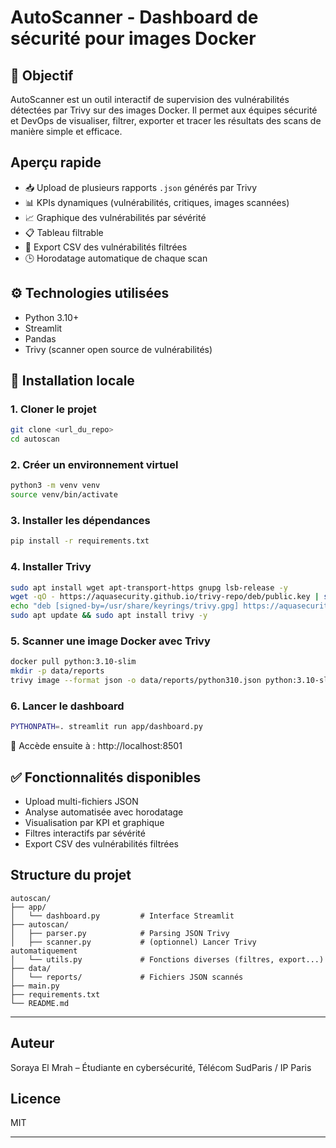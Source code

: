 # AutoScanner - Dashboard de sécurité pour images Docker 

## 🎯 Objectif
AutoScanner est un outil interactif de supervision des vulnérabilités détectées par Trivy sur des images Docker. Il permet aux équipes sécurité et DevOps de visualiser, filtrer, exporter et tracer les résultats des scans de manière simple et efficace.

## Aperçu rapide
- 📥 Upload de plusieurs rapports `.json` générés par Trivy
- 📊 KPIs dynamiques (vulnérabilités, critiques, images scannées)
- 📈 Graphique des vulnérabilités par sévérité
- 📋 Tableau filtrable
- 💾 Export CSV des vulnérabilités filtrées
- 🕒 Horodatage automatique de chaque scan

## ⚙️ Technologies utilisées
- Python 3.10+
- Streamlit
- Pandas
- Trivy (scanner open source de vulnérabilités)

## 🧰 Installation locale

### 1. Cloner le projet
```bash
git clone <url_du_repo>
cd autoscan
```

### 2. Créer un environnement virtuel
```bash
python3 -m venv venv
source venv/bin/activate
```

### 3. Installer les dépendances
```bash
pip install -r requirements.txt
```

### 4. Installer Trivy
```bash
sudo apt install wget apt-transport-https gnupg lsb-release -y
wget -qO - https://aquasecurity.github.io/trivy-repo/deb/public.key | sudo gpg --dearmor -o /usr/share/keyrings/trivy.gpg
echo "deb [signed-by=/usr/share/keyrings/trivy.gpg] https://aquasecurity.github.io/trivy-repo/deb $(lsb_release -cs) main" | sudo tee /etc/apt/sources.list.d/trivy.list
sudo apt update && sudo apt install trivy -y
```

### 5. Scanner une image Docker avec Trivy
```bash
docker pull python:3.10-slim
mkdir -p data/reports
trivy image --format json -o data/reports/python310.json python:3.10-slim
```

### 6. Lancer le dashboard
```bash
PYTHONPATH=. streamlit run app/dashboard.py
```

📍 Accède ensuite à : http://localhost:8501

## ✅ Fonctionnalités disponibles
- Upload multi-fichiers JSON
- Analyse automatisée avec horodatage
- Visualisation par KPI et graphique
- Filtres interactifs par sévérité
- Export CSV des vulnérabilités filtrées

## Structure du projet
```
autoscan/
├── app/
│   └── dashboard.py         # Interface Streamlit
├── autoscan/
│   ├── parser.py            # Parsing JSON Trivy
│   ├── scanner.py           # (optionnel) Lancer Trivy automatiquement
│   └── utils.py             # Fonctions diverses (filtres, export...)
├── data/
│   └── reports/             # Fichiers JSON scannés
├── main.py
├── requirements.txt
└── README.md
```

---

## Auteur
Soraya El Mrah – Étudiante en cybersécurité, Télécom SudParis / IP Paris

## Licence
MIT

---
